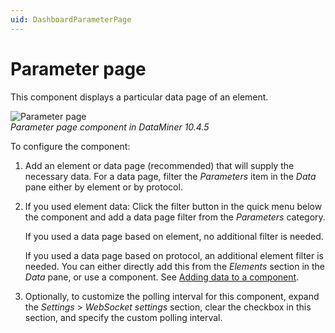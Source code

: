 ```yaml
---
uid: DashboardParameterPage
---
```


# Parameter page

This component displays a particular data page of an element.

![Parameter page](~/user-guide/images/Parameter_Page.png)<br>*Parameter page component in DataMiner 10.4.5*

To configure the component:

1. Add an element or data page (recommended) that will supply the necessary data. For a data page, filter the *Parameters* item in the *Data* pane either by element or by protocol.

1. If you used element data: Click the filter button in the quick menu below the component and add a data page filter from the *Parameters* category.

   If you used a data page based on element, no additional filter is needed.

   If you used a data page based on protocol, an additional element filter is needed. You can either directly add this from the *Elements* section in the *Data* pane, or use a component. See [Adding data to a component](xref:Adding_data_to_component).

1. Optionally, to customize the polling interval for this component, expand the *Settings* \> *WebSocket settings* section, clear the checkbox in this section, and specify the custom polling interval.
